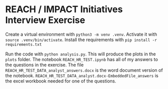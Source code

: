 # REACH / IMPACT Initiatives Interview Exercise

Create a virtual environment with `python3 -m venv .venv`. Activate it with `source .venv/bin/activate`. Install the requirements with `pip install -r requirements.txt`

Run the code with `python analysis.py`. This will produce the plots in the `plots` folder. The notebook `REACH_HR_TEST.ipynb` has all of my answers to the questions in the exercise. The file `REACH_HR_TEST_DATA_analyst_answers.docx` is the word document version of the notebook. `REACH_HR_TEST_DATA_analyst.docx-EmbeddedFile_answers` is the excel workbook needed for one of the questions.